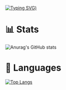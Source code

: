 [![Typing SVG](https://readme-typing-svg.demolab.com?font=Fira+Code&pause=1000&random=false&width=435&lines=%F0%9F%91%8B+Hi%2C+I'm+Idodo+%3A))](https://git.io/typing-svg)

# 📊 Stats 
![Anurag's GitHub stats](https://github-readme-stats.vercel.app/api?username=Idodo12&show_icons=true&theme=radical)

# 📝 Languages
[![Top Langs](https://github-readme-stats.vercel.app/api/top-langs/?username=Idodo12&layout=donut&theme=radical)](https://github.com/anuraghazra/github-readme-stats)
<!---
Idodo12/Idodo12 is a ✨ special ✨ repository because its `README.md` (this file) appears on your GitHub profile.
You can click the Preview link to take a look at your changes.
--->
